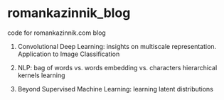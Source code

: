 # romankazinnik_blog

code for romankazinnik.com blog

1. Convolutional Deep Learning: insights on multiscale representation. Application to Image Classification

2. NLP: bag of words vs. words embedding vs. characters hierarchical kernels learning 

3. Beyond Supervised Machine Learning: learning latent distributions
